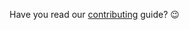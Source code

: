Have you read our [contributing](https://github.com/EventGhost/EventGhost/blob/master/CONTRIBUTING.md) guide? :wink:
